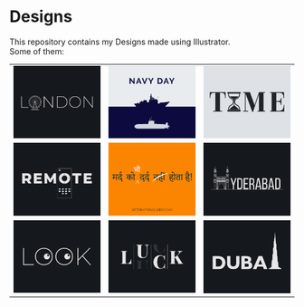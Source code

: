 # Designs
This repository contains my Designs made using Illustrator.<br>
Some of them:<br>
<table>
<tr><td><img src="./2020-12/png/16.12.2020.png"></td><td><img src="./2020-12/png/04.12.2020.png"></td><td><img src="./2020-11/png/16.11.2020.png"></td></tr>
<tr><td><img src="./2020-12/png/08.12.2020.png"></td><td><img src="./2020-11/png/19.11.2020.png"></td><td><img src="./2020-12/png/20.12.2020.png"></td></tr>
<tr><td><img src="./2021-01/png/16.01.2021.png"></td><td><img src="./2020-12/png/06.12.2020.png"></td><td><img src="./2020-12/png/14.12.2020.png"></td></tr>
</table>
